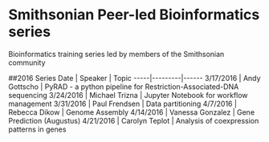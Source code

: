 # Smithsonian Peer-led Bioinformatics series
Bioinformatics training series led by members of the Smithsonian community

##2016 Series
Date | Speaker | Topic
-----|---------|------
3/17/2016 | Andy Gottscho | PyRAD - a python pipeline for Restriction-Associated-DNA sequencing
3/24/2016 | Michael Trizna | Jupyter Notebook for workflow management
3/31/2016 | Paul Frendsen | Data partitioning
4/7/2016 | Rebecca Dikow | Genome Assembly
4/14/2016 | Vanessa Gonzalez | Gene Prediction (Augustus)
4/21/2016 | Carolyn Teplot | Analysis of coexpression patterns in genes
